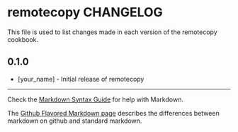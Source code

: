 remotecopy CHANGELOG
====================

This file is used to list changes made in each version of the remotecopy cookbook.

0.1.0
-----
- [your_name] - Initial release of remotecopy

- - -
Check the [Markdown Syntax Guide](http://daringfireball.net/projects/markdown/syntax) for help with Markdown.

The [Github Flavored Markdown page](http://github.github.com/github-flavored-markdown/) describes the differences between markdown on github and standard markdown.
